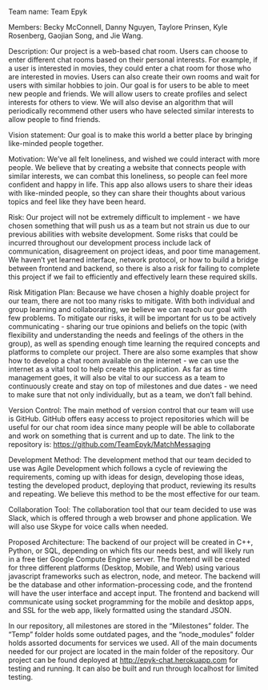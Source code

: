 Team name: Team Epyk

Members: Becky McConnell, Danny Nguyen, Taylore Prinsen, Kyle Rosenberg, Gaojian Song, and Jie Wang.

Description:  Our project is a web-based chat room. Users can choose to enter different chat rooms based on their personal interests. For example, if a user is interested in movies, they could enter a chat room for those who are interested in movies. Users can also create their own rooms and wait for users with similar hobbies to join. Our goal is for users to be able to meet new people and friends.
    We will allow users to create profiles and select interests for others to view. We will also devise an algorithm that will periodically recommend other users who have selected similar interests to allow people to find friends.

Vision statement: Our goal is to make this world a better place by bringing like-minded people together.

Motivation: We’ve all felt loneliness, and wished we could interact with more people. We believe that by creating a website that connects people with similar interests, we can combat this loneliness, so people can feel more confident and happy in life. This app also allows users to share their ideas with like-minded people, so they can share their thoughts about various topics and feel like they have been heard.

Risk: Our project will not be extremely difficult to implement - we have chosen something that will push us as a team but not strain us due to our previous abilities with website development. Some risks that could be incurred throughout our development process include lack of communication, disagreement on project ideas, and poor time management. We haven’t yet learned interface, network protocol, or how to build a bridge between frontend and backend, so there is also a risk for failing to complete this project if we fail to efficiently and effectively learn these required skills.

Risk Mitigation Plan: Because we have chosen a highly doable project for our team, there are not too many risks to mitigate. With both individual and group learning and collaborating, we believe we can reach our goal with few problems. To mitigate our risks, it will be important for us to be actively communicating - sharing our true opinions and beliefs on the topic (with flexibility and understanding the needs and feelings of the others in the group), as well as spending enough time learning the required concepts and platforms to complete our project. There are also some examples that show how to develop a chat room available on the internet - we can use the internet as a vital tool to help create this application. As far as time management goes, it will also be vital to our success as a team to continuously create and stay on top of milestones and due dates - we need to make sure that not only individually, but as a team, we don’t fall behind.

Version Control: The main method of version control that our team will use is GitHub. GitHub offers easy access to project repositories which will be useful for our chat room idea since many people will be able to collaborate and work on something that is current and up to date. The link to the repository is: https://github.com/TeamEpyk/MatchMessaging

Development Method: The development method that our team decided to use was Agile Development which follows a cycle of reviewing the requirements, coming up with ideas for design, developing those ideas, testing the developed product, deploying that  product, reviewing its results and repeating. We believe this method to be the most effective for our team.

Collaboration Tool: The collaboration tool that our team decided to use was Slack, which is offered through a web browser and phone application. We will also use Skype for voice calls when needed.

Proposed Architecture: The backend of our project will be created in C++, Python, or SQL, depending on which fits our needs best, and will likely run in a free tier Google Compute Engine server. The frontend will be created for three different platforms (Desktop, Mobile, and Web) using various javascript frameworks such as electron, node, and meteor. The backend will be the database and other information-processing code, and the frontend will have the user interface and accept input. The frontend and backend will communicate using socket programming for the mobile and desktop apps, and SSL for the web app, likely formatted using the standard JSON.

In our repository, all milestones are stored in the “Milestones” folder. The “Temp” folder holds some outdated pages, and the “node_modules” folder holds assorted documents for services we used. All of the main documents needed for our project are located in the main folder of the repository.
Our project can be found deployed at http://epyk-chat.herokuapp.com for testing and running. It can also be built and run through localhost for limited testing. 
